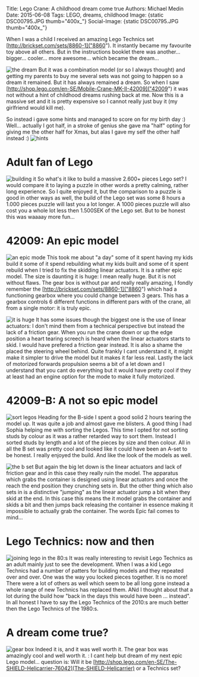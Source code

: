 Title: Lego Crane: A childhood dream come true
Authors: Michael Medin
Date: 2015-06-08
Tags: LEGO, dreams, childhood
Image: {static DSC00795.JPG thumb="400x_"}
Social-Image: {static DSC00795.JPG thumb="400x_"}

When I was a child I received an amazing Lego Technics set [http://brickset.com/sets/8860-1]("8860"). It instantly became my favourite toy above all others.
But in the instructions booklet there was another... bigger... cooler... more awesome... which became the dream...

<!-- PELICAN_END_SUMMARY -->

![the dream]({static|DSC00798.JPG|thumb="200x_"}) But it was a combination model (or so I always thought) and getting my parents to buy me several sets was not going to happen so a dream it remained. But it has always remained a dream.
So when I saw [http://shop.lego.com/en-SE/Mobile-Crane-MK-II-42009]("42009") it was not without a hint of childhood dreams rushing back at me. Now this is a massive set and it is pretty expensive so I cannot really just buy it (my girlfriend would kill me).

So instead i gave some hints and managed to score on for my birth day :)
Well... actually I got half, in a stroke of genius she gave ma "half" opting for giving me the other half for Xmas, but alas I gave my self the other half instead :)
![hints]({static|20150523_154119.jpg})

# Adult fan of Lego

![building it]({static|DSC00771.JPG})
So what's it like to build a massive 2.600+ pieces Lego set?
I would compare it to laying a puzzle in other words a pretty calming, rather long experience. So I quite enjoyed it, but the comparison to a puzzle is good in other ways as well, the build of the Lego set was some 8 hours a 1.000 pieces puzzle will last you a lot longer.
A 1000 pieces puzzle will also cost you a whole lot less then 1.500SEK of the Lego set.
But to be honest this was waaaay more fun...

# 42009: An epic model

![an epic mode]({static|DSC00754.JPG})
This took me about "a day" some of it spent having my kids build it some of it spend rebuilding what my kids built and some of it spent rebuild when I tried to fix the skidding linear actuators.
It is a rather epic model. The size is daunting it is huge: I mean really huge. But it is not without flaws. The gear box is without par and really really amazing, I fondly remember the [http://brickset.com/sets/8860-1]("8860") which had a functioning gearbox where you could change between 3 gears. This has a gearbox controls 6 different functions in different pars with of the crane, all from a single motor: it is truly epic.

![it is huge]({static|DSC00754.JPG})
It has some issues though the biggest one is the use of linear actuators: I don't mind them from a technical perspective but instead the lack of a friction gear. When you run the crane down or up the edge position a heart tearing screech is heard when the linear actuators starts to skid. I would have prefered a friction gear instead.
It is also a shame the placed the steering wheel behind. Quite frankly I cant understand it, it might make it simpler to drive the model but it makes it far less real. Lastly the lack of motorized forwards propulsion seems a bit of a let down and I understand that you cant do everything but it would have pretty cool if they at least had an engine option for the mode to make it fully motorized.


# 42009-B: A not so epic model

![sort legos]({static|DSC00808.JPG})
Heading for the B-side I spent a good solid 2 hours tearing the model up. It was quite a job and almost gave me blisters.
A good thing I had Sophia helping me with sorting the Legos. This time I opted for not sorting studs by colour as it was a rather retarded way to sort them.
Instead I sorted studs by length and a lot of the pieces by size and then colour.
All in all the B set was pretty cool and looked like it could have been an A-set to be honest. 
I really enjoyed the build. And like the look of the models as well. 

![the b set]({static|DSC00873.JPG})
But again the big let down is the linear actuators and lack of friction gear and in this case they really ruin the model.
The apparatus which grabs the container is designed using linear actuators and once the reach the end position they crunching sets in. 
But the other thing which also sets in is a distinctive "jumping" as the linear actuator jump a bit when they skid at the end.
In this case this means the it model grabs the container and skids a bit and then jumps back releasing the container in essence making it impossible to actually grab the container. 
The words Epic fail comes to mind...

# Lego Technics: now and then

![joining lego in the 80:s]({static|joining-lego-DSC00881.JPG})
It was really interesting to revisit Lego Technics as an adult mainly just to see the development.
When I was a kid Lego Technics had a number of patters for building models and they repeated over and over. One was the way you locked pieces together. It is no more! There were a lot of others as well which seem to be all long gone instead a whole range of new Technics has replaced them. ANd I thought about that a lot during the build how "back in the days this would have been ... instead". In all honest I have to say the Lego Technics of the 2010:s are much better then the Lego Technics of the 1980:s.

# A dream come true?

![gear box]({static|DSC00802.JPG})
Indeed it is, and it was well worth it. The gear box was amazingly cool and well worth it.
: I cant help but dream of my next epic Lego model... question is: Will it be [http://shop.lego.com/en-SE/The-SHIELD-Helicarrier-76042](The-SHIELD-Helicarrier) or a Technics set?

  




